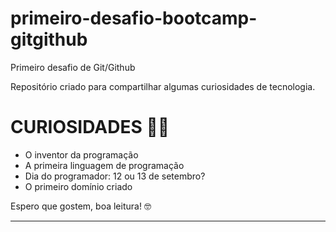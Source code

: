 # primeiro-desafio-bootcamp-gitgithub
Primeiro desafio de Git/Github

Repositório criado para compartilhar algumas curiosidades de tecnologia.

# CURIOSIDADES :woman_technologist:

- O inventor da programação
- A primeira linguagem de programação
- Dia do programador: 12 ou 13 de setembro?
- O primeiro domínio criado



Espero que gostem, boa leitura! :nerd_face:

****
